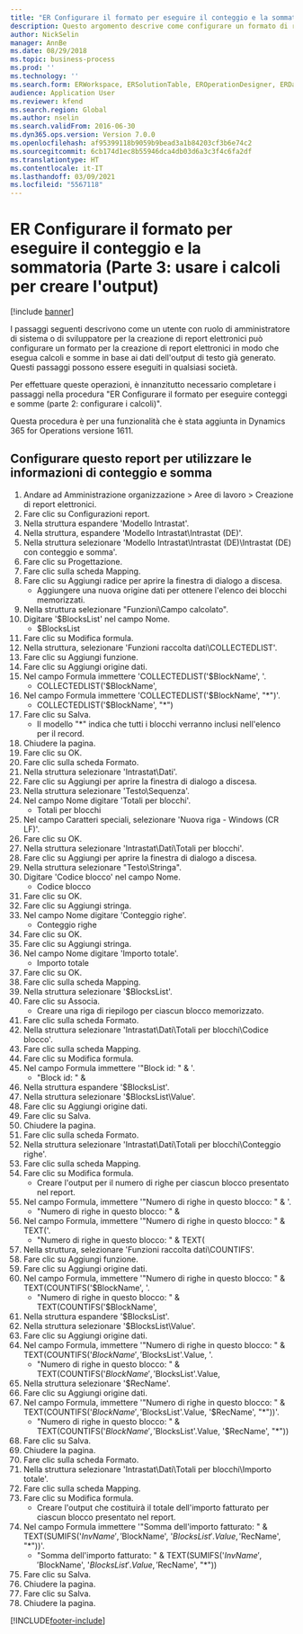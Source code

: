 ```yaml
---
title: "ER Configurare il formato per eseguire il conteggio e la sommatoria (Parte 3: usare i calcoli per creare l'output)"
description: Questo argomento descrive come configurare un formato di report elettronico per eseguire il conteggio e la somma in base ai dati dell'output di testo già generato. (Parte 3)
author: NickSelin
manager: AnnBe
ms.date: 08/29/2018
ms.topic: business-process
ms.prod: ''
ms.technology: ''
ms.search.form: ERWorkspace, ERSolutionTable, EROperationDesigner, ERDataSourceAddDropDialog, ERExpressionDesignerFormula, ERComponentTypeDropDialog
audience: Application User
ms.reviewer: kfend
ms.search.region: Global
ms.author: nselin
ms.search.validFrom: 2016-06-30
ms.dyn365.ops.version: Version 7.0.0
ms.openlocfilehash: af95399118b9059b9bead3a1b84203cf3b6e74c2
ms.sourcegitcommit: 6cb174d1ec8b55946dca4db03d6a3c3f4c6fa2df
ms.translationtype: HT
ms.contentlocale: it-IT
ms.lasthandoff: 03/09/2021
ms.locfileid: "5567118"
---
```

# <a name="er-configure-format-to-do-counting-and-summing-part-3---use-computations-to-make-the-output"></a>ER Configurare il formato per eseguire il conteggio e la sommatoria (Parte 3: usare i calcoli per creare l'output)

[!include [banner](../../includes/banner.md)]

I passaggi seguenti descrivono come un utente con ruolo di amministratore di sistema o di sviluppatore per la creazione di report elettronici può configurare un formato per la creazione di report elettronici in modo che esegua calcoli e somme in base ai dati dell'output di testo già generato. Questi passaggi possono essere eseguiti in qualsiasi società.

Per effettuare queste operazioni, è innanzitutto necessario completare i passaggi nella procedura "ER Configurare il formato per eseguire conteggi e somme (parte 2: configurare i calcoli)".

Questa procedura è per una funzionalità che è stata aggiunta in Dynamics 365 for Operations versione 1611.


## <a name="configure-this-report-to-use-counting-and-summing-info"></a>Configurare questo report per utilizzare le informazioni di conteggio e somma
1. Andare ad Amministrazione organizzazione > Aree di lavoro > Creazione di report elettronici.
2. Fare clic su Configurazioni report.
3. Nella struttura espandere 'Modello Intrastat'.
4. Nella struttura, espandere 'Modello Intrastat\Intrastat (DE)'.
5. Nella struttura selezionare 'Modello Intrastat\Intrastat (DE)\Intrastat (DE) con conteggio e somma'.
6. Fare clic su Progettazione.
7. Fare clic sulla scheda Mapping.
8. Fare clic su Aggiungi radice per aprire la finestra di dialogo a discesa.
    * Aggiungere una nuova origine dati per ottenere l'elenco dei blocchi memorizzati.  
9. Nella struttura selezionare "Funzioni\Campo calcolato".
10. Digitare  '$BlocksList' nel campo Nome.
    * $BlocksList  
11. Fare clic su Modifica formula.
12. Nella struttura, selezionare 'Funzioni raccolta dati\COLLECTEDLIST'.
13. Fare clic su Aggiungi funzione.
14. Fare clic su Aggiungi origine dati.
15. Nel campo Formula immettere 'COLLECTEDLIST('$BlockName', '.
    * COLLECTEDLIST('$BlockName',  
16. Nel campo Formula immettere 'COLLECTEDLIST('$BlockName', "*")'.
    * COLLECTEDLIST('$BlockName', "*")  
17. Fare clic su Salva.
    * Il modello "*" indica che tutti i blocchi verranno inclusi nell'elenco per il record.  
18. Chiudere la pagina.
19. Fare clic su OK.
20. Fare clic sulla scheda Formato.
21. Nella struttura selezionare 'Intrastat\Dati'.
22. Fare clic su Aggiungi per aprire la finestra di dialogo a discesa.
23. Nella struttura selezionare 'Testo\Sequenza'.
24. Nel campo Nome digitare 'Totali per blocchi'.
    * Totali per blocchi  
25. Nel campo Caratteri speciali, selezionare 'Nuova riga - Windows (CR LF)'.
26. Fare clic su OK.
27. Nella struttura selezionare 'Intrastat\Dati\Totali per blocchi'.
28. Fare clic su Aggiungi per aprire la finestra di dialogo a discesa.
29. Nella struttura selezionare "Testo\Stringa".
30. Digitare 'Codice blocco' nel campo Nome.
    * Codice blocco  
31. Fare clic su OK.
32. Fare clic su Aggiungi stringa.
33. Nel campo Nome digitare 'Conteggio righe'.
    * Conteggio righe  
34. Fare clic su OK.
35. Fare clic su Aggiungi stringa.
36. Nel campo Nome digitare 'Importo totale'.
    * Importo totale  
37. Fare clic su OK.
38. Fare clic sulla scheda Mapping.
39. Nella struttura selezionare '$BlocksList'.
40. Fare clic su Associa.
    * Creare una riga di riepilogo per ciascun blocco memorizzato.  
41. Fare clic sulla scheda Formato.
42. Nella struttura selezionare 'Intrastat\Dati\Totali per blocchi\Codice blocco'.
43. Fare clic sulla scheda Mapping.
44. Fare clic su Modifica formula.
45. Nel campo Formula immettere '"Block id: " & '.
    * "Block id: " &  
46. Nella struttura espandere '$BlocksList'.
47. Nella struttura selezionare '$BlocksList\Value'.
48. Fare clic su Aggiungi origine dati.
49. Fare clic su Salva.
50. Chiudere la pagina.
51. Fare clic sulla scheda Formato.
52. Nella struttura selezionare 'Intrastat\Dati\Totali per blocchi\Conteggio righe'.
53. Fare clic sulla scheda Mapping.
54. Fare clic su Modifica formula.
    * Creare l'output per il numero di righe per ciascun blocco presentato nel report.  
55. Nel campo Formula, immettere '"Numero di righe in questo blocco: " & '.
    * "Numero di righe in questo blocco: " &  
56. Nel campo Formula, immettere '"Numero di righe in questo blocco: " & TEXT('.
    * "Numero di righe in questo blocco: " & TEXT(  
57. Nella struttura, selezionare 'Funzioni raccolta dati\COUNTIFS'.
58. Fare clic su Aggiungi funzione.
59. Fare clic su Aggiungi origine dati.
60. Nel campo Formula, immettere '"Numero di righe in questo blocco: " & TEXT(COUNTIFS('$BlockName', '.
    * "Numero di righe in questo blocco: " & TEXT(COUNTIFS('$BlockName',  
61. Nella struttura espandere '$BlocksList'.
62. Nella struttura selezionare '$BlocksList\Value'.
63. Fare clic su Aggiungi origine dati.
64. Nel campo Formula, immettere '"Numero di righe in questo blocco: " & TEXT(COUNTIFS('$BlockName', '$BlocksList'.Value, '.
    * "Numero di righe in questo blocco: " & TEXT(COUNTIFS('$BlockName', '$BlocksList'.Value,  
65. Nella struttura selezionare '$RecName'.
66. Fare clic su Aggiungi origine dati.
67. Nel campo Formula, immettere '"Numero di righe in questo blocco: " & TEXT(COUNTIFS('$BlockName', '$BlocksList'.Value, '$RecName', "*"))'.
    * "Numero di righe in questo blocco: " & TEXT(COUNTIFS('$BlockName', '$BlocksList'.Value, '$RecName', "*"))  
68. Fare clic su Salva.
69. Chiudere la pagina.
70. Fare clic sulla scheda Formato.
71. Nella struttura selezionare 'Intrastat\Dati\Totali per blocchi\Importo totale'.
72. Fare clic sulla scheda Mapping.
73. Fare clic su Modifica formula.
    * Creare l'output che costituirà il totale dell'importo fatturato per ciascun blocco presentato nel report.  
74. Nel campo Formula immettere '"Somma dell'importo fatturato: " & TEXT(SUMIFS('$InvName', '$BlockName', '$BlocksList'.Value, '$RecName', "*"))'.
    * "Somma dell'importo fatturato: " & TEXT(SUMIFS('$InvName', '$BlockName', '$BlocksList'.Value, '$RecName', "*"))  
75. Fare clic su Salva.
76. Chiudere la pagina.
77. Fare clic su Salva.
78. Chiudere la pagina.



[!INCLUDE[footer-include](../../../../includes/footer-banner.md)]